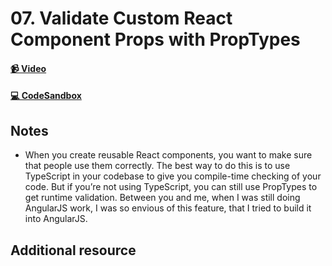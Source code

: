 # 07. Validate Custom React Component Props with PropTypes

#### [📹 Video]()

#### [💻 CodeSandbox](https://codesandbox.io/s/github/kentcdodds/beginners-guide-to-react/tree/codesandbox/07-prop-types?from-embed)

## Notes

- When you create reusable React components, you want to make sure that people use them correctly. The best way to do this is to use TypeScript in your codebase to give you compile-time checking of your code. But if you’re not using TypeScript, you can still use PropTypes to get runtime validation. Between you and me, when I was still doing AngularJS work, I was so envious of this feature, that I tried to build it into AngularJS.

## Additional resource
